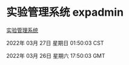# 实验管理系统 expadmin
[实验管理系统](http://:56808/expadmin-782313d2-e1b1-4ea7-932e-3a55e6a1a4d0/)

2022年 03月 27日 星期日 01:50:03 CST

2022年 03月 26日 星期六 17:50:03 GMT
